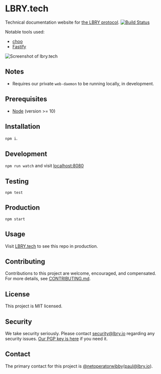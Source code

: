 # LBRY.tech
Technical documentation website for [the LBRY protocol](https://lbry.io).
[![Build Status](https://travis-ci.org/lbryio/lbry.tech.svg?branch=master)](https://travis-ci.org/lbryio/lbry.tech)

Notable tools used:
* [choo](https://choo.io)
* [Fastify](https://www.fastify.io)

![Screenshot of lbry.tech](https://spee.ch/fe0f379ffd13f90fb023dec19316f08b94f9d6bc/lbrytech-site-preview.png)



## Notes
- Requires our private `web-daemon` to be running locally, in development.

## Prerequisites
- [Node](https://nodejs.org) (version >= 10)

## Installation
`npm i`.

## Development
`npm run watch` and visit [localhost:8080](http://localhost:8080)

## Testing
`npm test`

## Production
`npm start`

## Usage
Visit [LBRY.tech](https://lbry.tech) to see this repo in production.

## Contributing
Contributions to this project are welcome, encouraged, and compensated. For more details, see [CONTRIBUTING.md](CONTRIBUTING.md).

## License
This project is MIT licensed.

## Security
We take security seriously. Please contact [security@lbry.io](mailto:security@lbry.io) regarding any security issues. [Our PGP key is here](https://keybase.io/lbry/key.asc) if you need it.

## Contact
The primary contact for this project is [@netoperatorwibby](https://github.com/netoperatorwibby)(paul@lbry.io).
